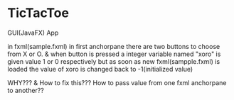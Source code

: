 # TicTacToe
GUI(JavaFX) App


in fxml(sample.fxml) in first anchorpane there are two buttons to
choose from X or O. & when button is pressed a integer
variable named "xoro" is given value 1 or 0 respectively
but as soon as new fxml(sampple.fxml) is loaded the value of
xoro is changed back to -1(initialized value)


WHY???
& How to fix this???
How to pass value from one fxml anchorpane to another??

